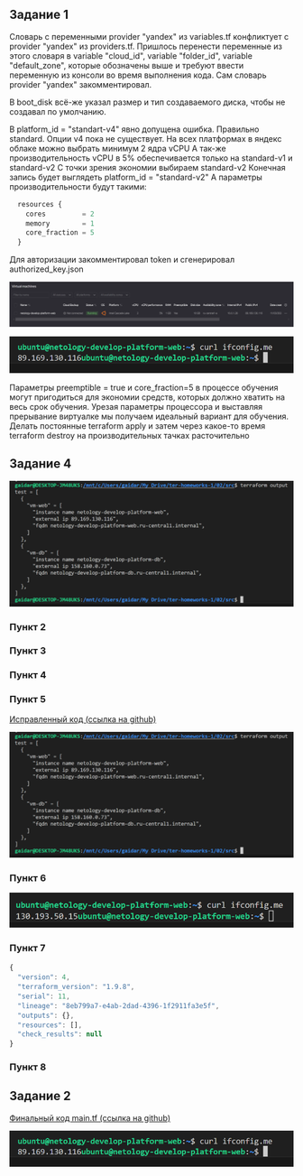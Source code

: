 ## Задание 1

Словарь с переменными provider "yandex" из variables.tf конфликтует с provider "yandex" из providers.tf. Пришлось перенести переменные из этого словаря в variable "cloud_id", variable "folder_id", variable "default_zone", которые обозначены выше и требуют ввести переменную из консоли во время выполнения кода. Сам словарь provider "yandex" закомментировал.

В boot_disk всё-же указал размер и тип создаваемого диска, чтобы не создавал по умолчанию.

В platform_id = "standart-v4" явно допущена ошибка. Правильно standard. Опции v4 пока не существует.
На всех платформах в яндекс облаке можно выбрать минимум 2 ядра vCPU
А так-же производительность vCPU в 5% обеспечивается только на standard-v1 и standard-v2
С точки зрения экономии выбираем standard-v2
Конечная запись будет выглядеть platform_id = "standard-v2"
А параметры производительности будут такими:
```js
  resources {
    cores         = 2
    memory        = 1
    core_fraction = 5
  }
```

Для авторизации закомментировал token и сгенерировал authorized_key.json

![alt text](image-2.png)

![alt text](image-3.png)

Параметры preemptible = true и core_fraction=5 в процессе обучения могут пригодиться для экономии средств, которых должно хватить на весь срок обучения. Урезая параметры процессора и выставляя прерывание виртуалке мы получаем идеальный вариант для обучения. Делать постоянные terraform apply и затем через какое-то время terraform destroy на производительных тачках расточительно

## Задание 4

![alt text](image.png)

### Пункт 2


### Пункт 3


### Пункт 4


### Пункт 5

[Исправленный код (ссылка на github)](https://github.com/gaidarvu/ter-homeworks/blob/main/01/src/main.tf)

![alt text](image.png)

### Пункт 6


![alt text](image-1.png)

### Пункт 7

```js
{
  "version": 4,
  "terraform_version": "1.9.8",
  "serial": 11,
  "lineage": "8eb799a7-e4ab-2dad-4396-1f2911fa3e5f",
  "outputs": {},
  "resources": [],
  "check_results": null
}
```

### Пункт 8


## Задание 2

[Финальный код main.tf (ссылка на github)](https://github.com/gaidarvu/ter-homeworks/blob/main/01/src_ycloud/main.tf)

![alt text](image-3.png)